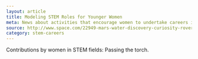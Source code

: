 ```yaml
---
layout: article
title: Modeling STEM Roles for Younger Women 
meta: News about activities that encourage women to undertake careers in Science, Technology, Engineering, and Mathematics.
source: http://www.space.com/22949-mars-water-discovery-curiosity-rover.html
category: stem-careers
---
```


Contributions by women in STEM fields: Passing the torch.